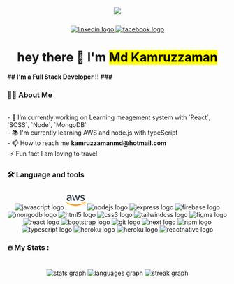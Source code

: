 <div align="center">
  <img height="200" src="https://cdn.dribbble.com/users/1162077/screenshots/3848914/programmer.gif"/>
</div>

###

<div align="center">
  <a href="https://www.linkedin.com/in/md-kamruzzaman-zaman-357b61170/" target="_blank">
    <img src="https://img.shields.io/static/v1?message=LinkedIn&logo=linkedin&label=&color=0077B5&logoColor=white&labelColor=&style=for-the-badge" height="25" alt="linkedin logo"  />
  </a>
  <a href="https://www.facebook.com/mdk.zaman.kamrul/" target="_blank">
    <img src="https://img.shields.io/static/v1?message=Facebook&logo=facebook&label=&color=1877F2&logoColor=white&labelColor=&style=for-the-badge" height="25" alt="facebook logo"  />
  </a>
</div>

###

<h1 align="center">hey there 👋 I'm <b><mark>Md Kamruzzaman</mark></h1>
## I'm a Full Stack Developer !!
###

  
<h3 align="left">👩‍💻  About Me</h3>

<p align="left"></b>
  <br>- 🔭 I’m currently working on Learning meagement system with `React`, `SCSS`, `Node`, `MongoDB`
  <br>- 📚 I'm currently learning AWS and node.js with typeScript
  <br>- 📫 How to reach me <b>kamruzzamanmd@hotmail.com</b>
  <br>-⚡ Fun fact I am loving to travel.</p>

###

<h3 align="left">🛠 Language and tools</h3>

###

<div align="center">
  <img src="https://cdn.jsdelivr.net/gh/devicons/devicon/icons/javascript/javascript-original.svg" height="41" width="45" alt="javascript logo"  />
  <img src="https://raw.githubusercontent.com/devicons/devicon/master/icons/amazonwebservices/amazonwebservices-original-wordmark.svg" height="41" width="45" alt="amazonwebservices logo"  />
  <img src="https://cdn.jsdelivr.net/gh/devicons/devicon/icons/nodejs/nodejs-original.svg" height="41" width="45" alt="nodejs logo"  />
  <img src="https://cdn.jsdelivr.net/gh/devicons/devicon/icons/express/express-original.svg" height="41" width="45" alt="express logo"  />
  <img src="https://cdn.jsdelivr.net/gh/devicons/devicon/icons/firebase/firebase-plain.svg" height="41" width="45" alt="firebase logo"  />
  <img src="https://cdn.jsdelivr.net/gh/devicons/devicon/icons/mongodb/mongodb-original.svg" height="41" width="45" alt="mongodb logo"  />
  <img src="https://cdn.jsdelivr.net/gh/devicons/devicon/icons/html5/html5-original.svg" height="41" width="45" alt="html5 logo"  />
  <img src="https://cdn.jsdelivr.net/gh/devicons/devicon/icons/css3/css3-original.svg" height="41" width="45" alt="css3 logo"  />
  <img src="https://cdn.jsdelivr.net/gh/devicons/devicon/icons/tailwindcss/tailwindcss-original-wordmark.svg" height="41" width="45" alt="tailwindcss logo"  />
  <img src="https://www.vectorlogo.zone/logos/figma/figma-icon.svg" height="41" width="45" alt="figma logo"  />
  <img src="https://cdn.jsdelivr.net/gh/devicons/devicon/icons/react/react-original.svg" height="41" width="45" alt="react logo"  />
  <img src="https://cdn.jsdelivr.net/gh/devicons/devicon/icons/bootstrap/bootstrap-original.svg" height="41" width="45" alt="bootstrap logo"  />
  <img src="https://cdn.jsdelivr.net/gh/devicons/devicon/icons/git/git-original.svg" height="41" width="45" alt="git logo"  />
  <img src="https://cdn.jsdelivr.net/gh/devicons/devicon/icons/nextjs/nextjs-original.svg" height="41" width="45" alt="next logo"  />
  <img src="https://cdn.jsdelivr.net/gh/devicons/devicon/icons/npm/npm-original-wordmark.svg" height="41" width="45" alt="npm logo"  />
  <img src="https://cdn.jsdelivr.net/gh/devicons/devicon/icons/typescript/typescript-original.svg" height="41" width="45" alt="typescript logo"  />
  <img src="https://www.vectorlogo.zone/logos/heroku/heroku-icon.svg" height="41" width="45" alt="heroku logo"  />
  <img src="https://www.vectorlogo.zone/logos/getpostman/getpostman-icon.svg" height="41" width="45" alt="heroku logo"  />
  <img src="https://reactnative.dev/img/header_logo.svg" height="41" width="45" alt="reactnative logo"  />
</div>

###

<h3 align="left">🔥   My Stats :</h3>

###

<br clear="both">

<div align="center">
  <img src="https://github-readme-stats.vercel.app/api?username=YeBenLing-ZAMAN&hide_title=false&hide_rank=false&show_icons=true&include_all_commits=true&count_private=true&disable_animations=false&theme=dark&locale=en&hide_border=false&order=1" height="126" alt="stats graph"  />
  <img src="https://github-readme-stats.vercel.app/api/top-langs?username=YeBenLing-ZAMAN&locale=en&hide_title=false&layout=compact&card_width=320&langs_count=5&theme=dark&hide_border=false&order=2" height="126" alt="languages graph"  />
  <img src="https://streak-stats.demolab.com?user=YeBenLing-ZAMAN&locale=en&mode=daily&theme=dark&hide_border=false&border_radius=5&order=3" height="219" alt="streak graph"  />
</div>
